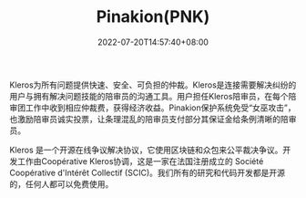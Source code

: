 ﻿---
weight: 
title: "Pinakion(PNK)"
description: "Kleros为所有问题提供快速、安全、可负担的仲裁"
date: 2022-07-20T14:57:40+08:00
lastmod: 2022-07-20T14:57:40+08:00
draft: false
authors: ["Simon"]
featuredImage: "pinakionpnk.jpg"
link: "https://kleros.io/"
tags: ["数字代币","Pinakion(PNK)"]
categories: ["navigation"]
navigation: ["数字代币"]
lightgallery: true
toc: true
pinned: false
recommend: false
recommend1: false
---
Kleros为所有问题提供快速、安全、可负担的仲裁。Kleros是连接需要解决纠纷的用户与拥有解决问题技能的陪审员的沟通工具。用户担任Kleros陪审员，在每个陪审团工作中收到相应仲裁费，获得经济收益。Pinakion保护系统免受“女巫攻击”，也激励陪审员诚实投票，让条理混乱的陪审员支付部分其保证金给条例清晰的陪审员。

Kleros 是一个开源在线争议解决协议，它使用区块链和众包来公平裁决争议。开发工作由Coopérative Kleros协调，这是一家在法国注册成立的 Société Coopérative d'Intérêt Collectif (SCIC)。我们所有的研究和代码开发都是开源的，任何人都可以免费使用。